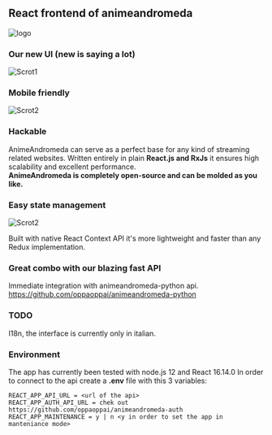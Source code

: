 ## React frontend of animeandromeda

![logo](https://www.animeandromeda.net/static/media/Illustration.23741024.webp)

### Our new UI (new is saying a lot)
![Scrot1](https://i.ibb.co/WyBkwhX/www-animeandromeda-net-i-Pad-Pro-4.jpg)  

### Mobile friendly
![Scrot2](https://i.ibb.co/Kj5NMYY/www-animeandromeda-net-i-Phone-6-7-8.png)

### Hackable
AnimeAndromeda can serve as a perfect base for any kind of streaming related websites. Written entirely in plain **React.js and RxJs** it ensures high scalability and excellent performance.  
**AnimeAndromeda is completely open-source and can be molded as you like.**

### Easy state management
![Scrot2](https://i.ibb.co/41Gks4W/www-animeandromeda-net-anime-details-Gekkan-Shoujo-i-Pad-Pro.jpg)

Built with native React Context API it's more lightweight and faster than any Redux implementation.

### Great combo with our blazing fast API
Immediate integration with animeandromeda-python api.
https://github.com/oppaoppai/animeandromeda-python

### TODO
I18n, the interface is currently only in italian.

### Environment

The app has currently been tested with node.js 12 and React 16.14.0
In order to connect to the api create a **.env** file with this 3 variables:

`REACT_APP_API_URL = <url of the api>`  
`REACT_APP_AUTH_API_URL = chek out https://github.com/oppaoppai/animeandromeda-auth`  
`REACT_APP_MAINTENANCE = y | n <y in order to set the app in manteniance mode>`
